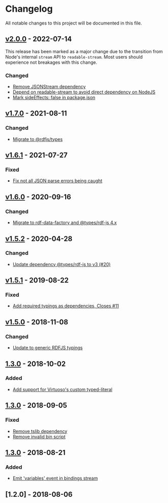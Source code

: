 # Changelog
All notable changes to this project will be documented in this file.

<a name="v2.0.0"></a>
## [v2.0.0](https://github.com/rubensworks/sparqljson-parse.js/compare/v1.7.0...v2.0.0) - 2022-07-14

This release has been marked as a major change due to the transition from Node's internal `stream` API to `readable-stream`.
Most users should experience not breakages with this change.

### Changed
* [Remove JSONStream dependency](https://github.com/rubensworks/sparqljson-parse.js/commit/18d98ff26dfa553bb8b8e33c3d5472384c4fb269)
* [Depend on readable-stream to avoid direct dependency on NodeJS](https://github.com/rubensworks/sparqljson-parse.js/commit/e4fc43ca7dda310e81077b24926c4a7e82355707)
* [Mark sideEffects: false in package.json](https://github.com/rubensworks/sparqljson-parse.js/commit/959ff9c381963347df5a02ee697623f1ae29e061)

<a name="v1.7.0"></a>
## [v1.7.0](https://github.com/rubensworks/sparqljson-parse.js/compare/v1.6.1...v1.7.0) - 2021-08-11

### Changed
* [Migrate to @rdfjs/types](https://github.com/rubensworks/sparqljson-parse.js/commit/160aee426f812ff86194f47bb67ab1d93acf5a5a)

<a name="v1.6.1"></a>
## [v1.6.1](https://github.com/rubensworks/sparqljson-parse.js/compare/v1.6.0...v1.6.1) - 2021-07-27

### Fixed
* [Fix not all JSON parse errors being caught](https://github.com/rubensworks/sparqljson-parse.js/commit/3389a2949f0d59a959fb43d4c7b8c248a891b30c)

<a name="v1.6.0"></a>
## [v1.6.0](https://github.com/rubensworks/sparqljson-parse.js/compare/v1.5.2...v1.6.0) - 2020-09-16

### Changed
* [Migrate to rdf-data-factory and @types/rdf-js 4.x](https://github.com/rubensworks/sparqljson-parse.js/commit/98bd2eb22809945e1b7b244e70cac2bf5adbb952)

<a name="v1.5.2"></a>
## [v1.5.2](https://github.com/rubensworks/sparqljson-parse.js/compare/v1.5.1...v1.5.2) - 2020-04-28

### Changed
* [Update dependency @types/rdf-js to v3 (#20)](https://github.com/rubensworks/sparqljson-parse.js/commit/72bdf12d1bda94a2da234e7f593d06eabeb6dbaf)

<a name="v1.5.1"></a>
## [v1.5.1](https://github.com/rubensworks/sparqljson-parse.js/compare/v1.5.0...v1.5.1) - 2019-08-22

### Fixed
* [Add required typings as dependencies, Closes #11](https://github.com/rubensworks/sparqljson-parse.js/commit/d5d2b1e9c15b6a8269d3595439760058c4433c9a)

<a name="v1.5.0"></a>
## [v1.5.0](https://github.com/rubensworks/sparqljson-parse.js/compare/v1.4.0...v1.5.0) - 2018-11-08

### Changed
* [Update to generic RDFJS typings](https://github.com/rubensworks/sparqljson-parse.js/commit/f0c44dd7f5d19dbe626b292353f4de169c0b4939)

<a name="1.4.0"></a>
## [1.3.0](https://github.com/rubensworks/sparqljson-parse.js/compare/v1.3.1...v1.4.0) - 2018-10-02
### Added
- [Add support for Virtuoso's custom typed-literal](https://github.com/rubensworks/sparqljson-parse.js/commit/d26c08c1028b0defc58f84cfa7a4f3fcbe15d2b5)

<a name="1.3.1"></a>
## [1.3.0](https://github.com/rubensworks/sparqljson-parse.js/compare/v1.3.0...v1.3.1) - 2018-09-05
### Fixed
- [Remove tslib dependency](https://github.com/rubensworks/sparqljson-parse.js/commit/969b0b03f22b578bb2a67641c663bd057392c284)
- [Remove invalid bin script](https://github.com/rubensworks/sparqljson-parse.js/commit/b111b4904d07f9ce81ca7d7bffaa659d3fee4d4c)

<a name="1.3.0"></a>
## [1.3.0](https://github.com/rubensworks/sparqljson-parse.js/compare/v1.2.0...v1.3.0) - 2018-08-21
### Added
- [Emit 'variables' event in bindings stream](https://github.com/rubensworks/sparqljson-parse.js/commit/b2421decfded34fb68e7ebacabf887f6063aa531)

<a name="1.2.0"></a>
## [1.2.0] - 2018-08-06
